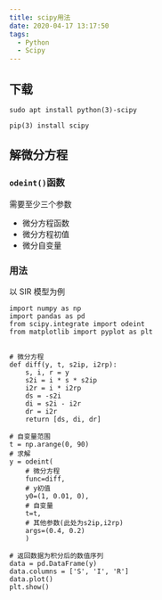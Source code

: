 ```yaml
---
title: scipy用法
date: 2020-04-17 13:17:50
tags:
  - Python
  - Scipy
---
```


## 下载

`sudo apt install python(3)-scipy`

`pip(3) install scipy`

## 解微分方程

### `odeint()`函数

需要至少三个参数

- 微分方程函数
- 微分方程初值
- 微分自变量

### 用法

以 SIR 模型为例

```
import numpy as np
import pandas as pd
from scipy.integrate import odeint
from matplotlib import pyplot as plt


# 微分方程
def diff(y, t, s2ip, i2rp):
    s, i, r = y
    s2i = i * s * s2ip
    i2r = i * i2rp
    ds = -s2i
    di = s2i - i2r
    dr = i2r
    return [ds, di, dr]

# 自变量范围
t = np.arange(0, 90)
# 求解
y = odeint(
    # 微分方程
    func=diff,
    # y初值
    y0=(1, 0.01, 0),
    # 自变量
    t=t,
    # 其他参数(此处为s2ip,i2rp)
    args=(0.4, 0.2)
    )

# 返回数据为积分后的数值序列
data = pd.DataFrame(y)
data.columns = ['S', 'I', 'R']
data.plot()
plt.show()

```
